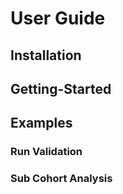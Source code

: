 # User Guide
## Installation
## Getting-Started
## Examples
### Run Validation
### Sub Cohort Analysis

